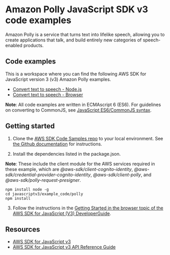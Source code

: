# Amazon Polly JavaScript SDK v3 code examples
Amazon Polly is a service that turns text into lifelike speech, allowing you to create applications that talk, 
and build entirely new categories of speech-enabled products. 

## Code examples
This is a workspace where you can find the following AWS SDK for JavaScript version 3 (v3) Amazon Polly examples. 
- [Convert text to speech - Node.js](./general-examples/src/polly_synthesize_to_s3.js)
- [Convert text to speech - Browser](./src/polly.js)


**Note**: All code examples are written in ECMAscript 6 (ES6). For guidelines on converting to CommonJS, see 
[JavaScript ES6/CommonJS syntax](https://docs.aws.amazon.com/sdk-for-javascript/v3/developer-guide/sdk-example-javascript-syntax.html).

## Getting started
1. Clone the [AWS SDK Code Samples repo](https://github.com/awsdocs/aws-doc-sdk-examples) to your local environment. See [the Github documentation](https://docs.github.com/en/github/creating-cloning-and-archiving-repositories/cloning-a-repository) for instructions.

2. Install the dependencies listed in the package.json.

**Note**: These include the client module for the AWS services required in these example, 
which are *@aws-sdk/client-cognito-identity*, *@aws-sdk/credential-provider-cognito-identity*,
*@aws-sdk/client-polly*, and *@aws-sdk/polly-request-presigner*.

```
npm install node -g
cd javascriptv3/example_code/polly
npm install
```
3. Follow the instructions in the [Getting Started in the browser topic of the AWS SDK for JavaScript (V3) DeveloperGuide](https://docs.aws.amazon.com/sdk-for-javascript/v3/developer-guide/getting-started-browser.html).


## Resources
- [AWS SDK for JavaScript v3](https://github.com/aws/aws-sdk-js-v3)  
- [AWS SDK for JavaScript v3 API Reference Guide](https://docs.aws.amazon.com/AWSJavaScriptSDK/v3/latest/client/polly/index.html)


